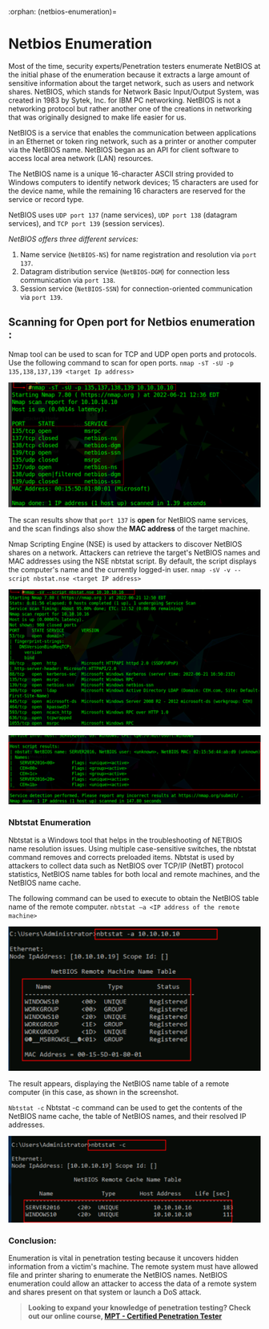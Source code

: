 :orphan:
(netbios-enumeration)=

# Netbios Enumeration

Most of the time, security experts/Penetration testers enumerate NetBIOS at the initial phase of the enumeration because it extracts a large amount of sensitive information about the target network, such as users and network shares. NetBIOS, which stands for Network Basic Input/Output System, was created in 1983 by Sytek, Inc. for IBM PC networking. NetBIOS is not a networking protocol but rather another one of the creations in networking that was originally designed to make life easier for us.

NetBIOS is a service that enables the communication between applications in an Ethernet or token ring network, such as a printer or another computer via the NetBIOS name. NetBIOS began as an API for client software to access local area network (LAN) resources.

The NetBIOS name is a unique 16-character ASCII string provided to Windows computers to identify network devices; 15 characters are used for the device name, while the remaining 16 characters are reserved for the service or record type.

NetBIOS uses `UDP port 137` (name services), `UDP port 138` (datagram services), and `TCP port 139` (session services).

_NetBIOS offers three different services:_

1. Name service (`NetBIOS-NS`) for name registration and resolution via `port 137`.
2. Datagram distribution service (`NetBIOS-DGM`) for connection less communication via `port 138`.
3. Session service (`NetBIOS-SSN`) for connection-oriented communication via `port 139`.

## Scanning for Open port for Netbios enumeration :

Nmap tool can be used to scan for TCP and UDP open ports and protocols. Use the following command to scan for open ports.
`nmap -sT -sU -p 135,138,137,139 <target Ip address>`

![nmap_1](images/nmap_1.png)

The scan results show that `port 137` is **open** for NetBIOS name services, and the scan findings also show the **MAC address** of the target machine.

Nmap Scripting Engine (NSE) is used by attackers to discover NetBIOS shares on a network. Attackers can retrieve the target's NetBIOS names and MAC addresses using the NSE nbtstat script. By default, the script displays the computer's name and the currently logged-in user.
`nmap -sV -v --script nbstat.nse <target IP address>`

![nmap_2](images/nmap_2.png)

![nmap_3](images/nmap_3.png)

### Nbtstat Enumeration

Nbtstat is a Windows tool that helps in the troubleshooting of NETBIOS name resolution issues. Using multiple case-sensitive switches, the nbtstat command removes and corrects preloaded items. Nbtstat is used by attackers to collect data such as NetBIOS over TCP/IP (NetBT) protocol statistics, NetBIOS name tables for both local and remote machines, and the NetBIOS name cache.

The following command can be used to execute to obtain the NetBIOS table name of the remote computer.
`nbtstat –a <IP address of the remote machine>`

![nbtstat_1](images/nbtstat_1.png)

The result appears, displaying the NetBIOS name table of a remote computer (in this case, as shown in the screenshot.

`Nbtstat -c`
Nbtstat -c command can be used to get the contents of the NetBIOS name cache, the table of NetBIOS names, and their resolved IP addresses.

![nbtstat_2](images/nbtstat_2.png)

### Conclusion:

Enumeration is vital in penetration testing because it uncovers hidden information from a victim's machine. The remote system must have allowed file and printer sharing to enumerate the NetBIOS names. NetBIOS enumeration could allow an attacker to access the data of a remote system and shares present on that system or launch a DoS attack.

> **Looking to expand your knowledge of penetration testing? Check out our online course, [MPT - Certified Penetration Tester](https://www.mosse-institute.com/certifications/mpt-certified-penetration-tester.html)**

